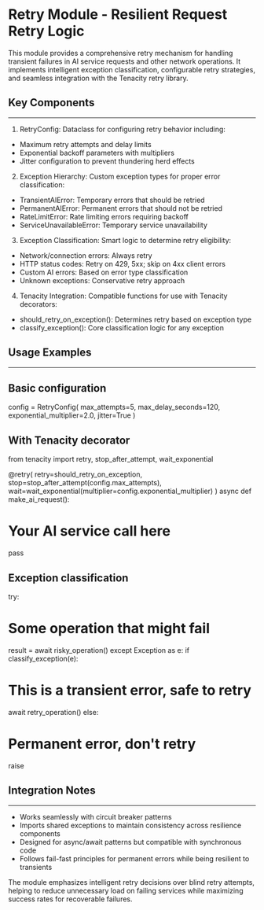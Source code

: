 # Retry Module - Resilient Request Retry Logic

This module provides a comprehensive retry mechanism for handling transient failures
in AI service requests and other network operations. It implements intelligent
exception classification, configurable retry strategies, and seamless integration
with the Tenacity retry library.

## Key Components

--------------
1. RetryConfig: Dataclass for configuring retry behavior including:
- Maximum retry attempts and delay limits
- Exponential backoff parameters with multipliers
- Jitter configuration to prevent thundering herd effects

2. Exception Hierarchy: Custom exception types for proper error classification:
- TransientAIError: Temporary errors that should be retried
- PermanentAIError: Permanent errors that should not be retried
- RateLimitError: Rate limiting errors requiring backoff
- ServiceUnavailableError: Temporary service unavailability

3. Exception Classification: Smart logic to determine retry eligibility:
- Network/connection errors: Always retry
- HTTP status codes: Retry on 429, 5xx; skip on 4xx client errors
- Custom AI errors: Based on error type classification
- Unknown exceptions: Conservative retry approach

4. Tenacity Integration: Compatible functions for use with Tenacity decorators:
- should_retry_on_exception(): Determines retry based on exception type
- classify_exception(): Core classification logic for any exception

## Usage Examples

--------------

## Basic configuration

config = RetryConfig(
max_attempts=5,
max_delay_seconds=120,
exponential_multiplier=2.0,
jitter=True
)

## With Tenacity decorator

from tenacity import retry, stop_after_attempt, wait_exponential

@retry(
retry=should_retry_on_exception,
stop=stop_after_attempt(config.max_attempts),
wait=wait_exponential(multiplier=config.exponential_multiplier)
)
async def make_ai_request():
# Your AI service call here
pass

## Exception classification

try:
# Some operation that might fail
result = await risky_operation()
except Exception as e:
if classify_exception(e):
# This is a transient error, safe to retry
await retry_operation()
else:
# Permanent error, don't retry
raise

## Integration Notes

-----------------
- Works seamlessly with circuit breaker patterns
- Imports shared exceptions to maintain consistency across resilience components
- Designed for async/await patterns but compatible with synchronous code
- Follows fail-fast principles for permanent errors while being resilient to transients

The module emphasizes intelligent retry decisions over blind retry attempts,
helping to reduce unnecessary load on failing services while maximizing
success rates for recoverable failures.
